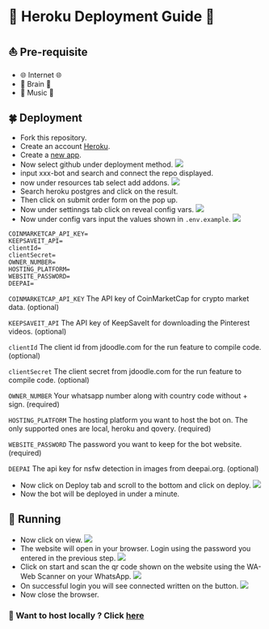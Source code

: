 # 🤖️ Heroku Deployment Guide 🤖️


## ⛵ Pre-requisite
- 🌐️ Internet 🌐️️
- 🧠️ Brain 🧠️
- 🎵️ Music 🎵️


## 🍀 Deployment

- Fork this repository.
- Create an account [Heroku](https://signup.heroku.com/login).
- Create a [new app](https://dashboard.heroku.com/new-app).
- Now select github under deployment method.
<img src='\images\connectgithub.png' ></img>
- input xxx-bot and search and connect the repo displayed.
- now under resources tab select add addons.
<img src='\images\herokupostgres.png'></img>
- Search heroku postgres and click on the result.
- Then click on submit order form on the pop up.
- Now under settinngs tab click on reveal config vars.
<img src='\images\herokuconfigvars.png'></img>
- Now under config vars input the values shown in `.env.example`.
<img src='\images\herokuenv.png'></img>


```env
COINMARKETCAP_API_KEY=
KEEPSAVEIT_API=
clientId=
clientSecret=
OWNER_NUMBER=
HOSTING_PLATFORM=
WEBSITE_PASSWORD=
DEEPAI=
```

`COINMARKETCAP_API_KEY` The API key of CoinMarketCap for crypto market data. (optional)

`KEEPSAVEIT_API` The API key of KeepSaveIt for downloading the Pinterest videos. (optional)

`clientId` The client id from jdoodle.com for the run feature to compile code. (optional)

`clientSecret` The client secret from jdoodle.com for the run feature to compile code. (optional)

`OWNER_NUMBER` Your whatsapp number along with country code without + sign. (required)

`HOSTING_PLATFORM` The hosting platform you want to host the bot on. The only supported ones are local, heroku and qovery. (required)

`WEBSITE_PASSWORD` The password you want to keep for the bot website. (required)

`DEEPAI` The api key for nsfw detection in images from deepai.org. (optional)

- Now click on Deploy tab and scroll to the bottom and click on deploy.
<img src='\images\deploy.png'></img>
- Now the bot will be deployed in under a minute.



## 🤖 Running

- Now click on view.
<img src='\images\viewheroku.png'></img>
- The website will open in your browser. Login using the password you entered in the previous step.
<img src='\images\sitelogin.png'></img>
- Click on start and scan the qr code shown on the website using the WA-Web Scanner on your WhatsApp.
<img src='\images\scan.png'></img>
- On successful login you will see connected written on the button.
<img src='\images\connected.png'></img>
- Now close the browser.


###  🔗 Want to host locally ? Click [here](self-hosting.md)